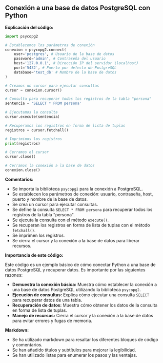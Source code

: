 ## Conexión a una base de datos PostgreSQL con Python

**Explicación del código:**

```python
import psycopg2

# Establecemos los parámetros de conexión
conexion = psycopg2.connect(
    user='postgres', # Usuario de la base de datos
    password='admin', # Contraseña del usuario
    host='127.0.0.1', # Dirección IP del servidor (localhost)
    port='5432', # Puerto por defecto de PostgreSQL
    database='test_db' # Nombre de la base de datos
)

# Creamos un cursor para ejecutar consultas
cursor = conexion.cursor()

# Consulta para recuperar todos los registros de la tabla "persona"
sentencia = 'SELECT * FROM persona'

# Ejecutamos la consulta
cursor.execute(sentencia)

# Recuperamos los registros en forma de lista de tuplas
registros = cursor.fetchall()

# Imprimimos los registros
print(registros)

# Cerramos el cursor
cursor.close()

# Cerramos la conexión a la base de datos
conexion.close()
```

**Comentarios:**

* Se importa la biblioteca `psycopg2` para la conexión a PostgreSQL.
* Se establecen los parámetros de conexión: usuario, contraseña, host, puerto y nombre de la base de datos.
* Se crea un cursor para ejecutar consultas.
* Se define la consulta `SELECT * FROM persona` para recuperar todos los registros de la tabla "persona".
* Se ejecuta la consulta con el método `execute()`.
* Se recuperan los registros en forma de lista de tuplas con el método `fetchall()`.
* Se imprimen los registros.
* Se cierra el cursor y la conexión a la base de datos para liberar recursos.

**Importancia de este código:**

Este código es un ejemplo básico de cómo conectar Python a una base de datos PostgreSQL y recuperar datos. Es importante por las siguientes razones:

* **Demuestra la conexión básica:** Muestra cómo establecer la conexión a una base de datos PostgreSQL utilizando la biblioteca `psycopg2`.
* **Ejecución de consultas:** Explica cómo ejecutar una consulta `SELECT` para recuperar datos de una tabla.
* **Recuperación de datos:** Muestra cómo obtener los datos de la consulta en forma de lista de tuplas.
* **Manejo de recursos:** Cierra el cursor y la conexión a la base de datos para evitar errores y fugas de memoria.

**Markdown:**

* Se ha utilizado markdown para resaltar los diferentes bloques de código y comentarios.
* Se han añadido títulos y subtítulos para mejorar la legibilidad.
* Se han utilizado listas para enumerar los pasos y las ventajas.